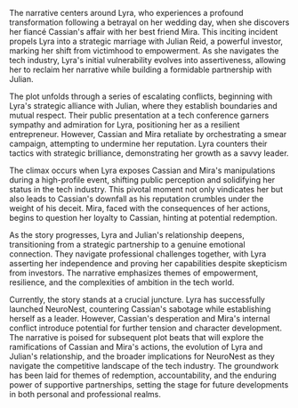 The narrative centers around Lyra, who experiences a profound transformation following a betrayal on her wedding day, when she discovers her fiancé Cassian's affair with her best friend Mira. This inciting incident propels Lyra into a strategic marriage with Julian Reid, a powerful investor, marking her shift from victimhood to empowerment. As she navigates the tech industry, Lyra's initial vulnerability evolves into assertiveness, allowing her to reclaim her narrative while building a formidable partnership with Julian.

The plot unfolds through a series of escalating conflicts, beginning with Lyra's strategic alliance with Julian, where they establish boundaries and mutual respect. Their public presentation at a tech conference garners sympathy and admiration for Lyra, positioning her as a resilient entrepreneur. However, Cassian and Mira retaliate by orchestrating a smear campaign, attempting to undermine her reputation. Lyra counters their tactics with strategic brilliance, demonstrating her growth as a savvy leader.

The climax occurs when Lyra exposes Cassian and Mira's manipulations during a high-profile event, shifting public perception and solidifying her status in the tech industry. This pivotal moment not only vindicates her but also leads to Cassian's downfall as his reputation crumbles under the weight of his deceit. Mira, faced with the consequences of her actions, begins to question her loyalty to Cassian, hinting at potential redemption.

As the story progresses, Lyra and Julian's relationship deepens, transitioning from a strategic partnership to a genuine emotional connection. They navigate professional challenges together, with Lyra asserting her independence and proving her capabilities despite skepticism from investors. The narrative emphasizes themes of empowerment, resilience, and the complexities of ambition in the tech world.

Currently, the story stands at a crucial juncture. Lyra has successfully launched NeuroNest, countering Cassian's sabotage while establishing herself as a leader. However, Cassian's desperation and Mira's internal conflict introduce potential for further tension and character development. The narrative is poised for subsequent plot beats that will explore the ramifications of Cassian and Mira's actions, the evolution of Lyra and Julian's relationship, and the broader implications for NeuroNest as they navigate the competitive landscape of the tech industry. The groundwork has been laid for themes of redemption, accountability, and the enduring power of supportive partnerships, setting the stage for future developments in both personal and professional realms.